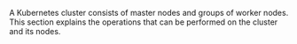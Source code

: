 A Kubernetes cluster consists of master nodes and groups of worker nodes. This section explains the operations that can be performed on the cluster and its nodes.